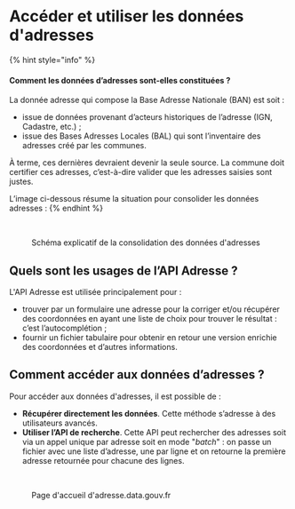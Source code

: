 # Accéder et utiliser les données d'adresses

{% hint style="info" %}
#### Comment les données d’adresses sont-elles constituées ? <a href="#comment-les-donnees-d-adresses-sont-elles-constituees" id="comment-les-donnees-d-adresses-sont-elles-constituees"></a>

La donnée adresse qui compose la Base Adresse Nationale (BAN) est soit :

* issue de données provenant d’acteurs historiques de l’adresse (IGN, Cadastre, etc.) ;
* issue des Bases Adresses Locales (BAL) qui sont l’inventaire des adresses créé par les communes.

À terme, ces dernières devraient devenir la seule source. La commune doit certifier ces adresses, c’est-à-dire valider que les adresses saisies sont justes.

L’image ci-dessous résume la situation pour consolider les données adresses :&#x20;
{% endhint %}

<figure><img src="https://guides.etalab.gouv.fr/assets/img/schema-donnees-ban.681a4c32.svg" alt=""><figcaption><p>Schéma explicatif de la consolidation des données d'adresses</p></figcaption></figure>

## **Quels sont les usages de l’API Adresse ?** <a href="#quels-sont-les-usages-de-l-api-adresse" id="quels-sont-les-usages-de-l-api-adresse"></a>

L'API Adresse est utilisée principalement pour :&#x20;

* trouver par un formulaire une adresse pour la corriger et/ou récupérer des coordonnées en ayant une liste de choix pour trouver le résultat : c’est l’autocomplétion ;
* fournir un fichier tabulaire pour obtenir en retour une version enrichie des coordonnées et d’autres informations.

## Comment accéder aux données d’adresses ? <a href="#comment-acceder-aux-donnees-d-adresses" id="comment-acceder-aux-donnees-d-adresses"></a>

Pour accéder aux données d'adresses, il est possible de :&#x20;

* **Récupérer directement les données**. Cette méthode s’adresse à des utilisateurs avancés.
* **Utiliser l’API de recherche**. Cette API peut rechercher des adresses soit via un appel unique par adresse soit en mode "_batch_" : on passe un fichier avec une liste d’adresse, une par ligne et on retourne la première adresse retournée pour chacune des lignes.

<figure><img src="../../../.gitbook/assets/Capture d’écran 2023-06-19 à 11.20.02.png" alt=""><figcaption><p>Page d'accueil d'adresse.data.gouv.fr</p></figcaption></figure>

